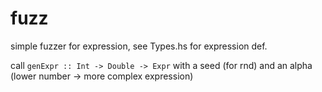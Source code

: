 # fuzz
simple fuzzer for expression, see Types.hs for expression def.

call `genExpr :: Int -> Double -> Expr` with a seed (for rnd) and an alpha (lower number -> more complex expression) 



